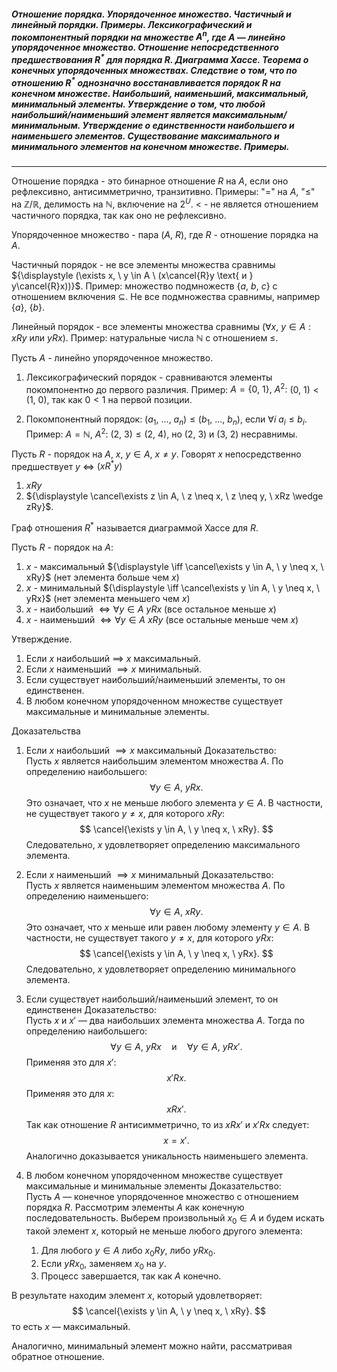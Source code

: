 ##### Отношение порядка. Упорядоченное множество. Частичный и линейный порядки. Примеры. Лексикографический и покомпонентный порядки на множестве ${\displaystyle A^{ n }}$, где $A$ — линейно упорядоченное множество. Отношение непосредственного предшествования $R^{ * }$ для порядка $R$. Диаграмма Хассе. Теорема о конечных упорядоченных множествах. Следствие о том, что по отношению $R^{ * }$ однозначно восстанавливается порядок $R$ на конечном множестве. Наибольший, наименьший, максимальный, минимальный элементы. Утверждение о том, что любой наибольший/наименьший элемент является максимальным/минимальным. Утверждение о единственности наибольшего и наименьшего элементов. Существование максимального и минимального элементов на конечном множестве. Примеры.
---
Отношение порядка - это бинарное отношение ${\displaystyle R}$ на ${\displaystyle A}$, если оно рефлексивно, антисимметрично, транзитивно. 
Примеры: "$=$" на ${\displaystyle A}$, "$\leq$" на ${\displaystyle \mathbb{Z}/\mathbb{R}}$, делимость на ${\displaystyle \mathbb{N}}$, включение на ${\displaystyle 2^{ U }}$. ${\displaystyle <}$ - не является отношением частичного порядка, так как оно не рефлексивно. 

Упорядоченное множество - пара ${\displaystyle (A, \ R)}$, где ${\displaystyle R}$ - отношение порядка на ${\displaystyle A}$.

Частичный порядок - не все элементы множества сравнимы ${\displaystyle (\exists x, \ y \in A \ (x\cancel{R}y \text{ и } y\cancel{R}x))}$.
Пример: множество подмножеств ${\displaystyle \{ a, \ b, \ c \}}$ с отношением включения ${\displaystyle \subseteq}$. Не все подмножества сравнимы, например ${\displaystyle \{ a \}, \ \{ b \}}$.

Линейный порядок - все элементы множества сравнимы ${\displaystyle (\forall{x}, \ y \in A: xRy \text{ или } yRx)}$.
Пример: натуральные числа ${\displaystyle \mathbb{N}}$ с отношением ${\displaystyle \leq}$.

Пусть ${\displaystyle A}$ - линейно упорядоченное множество.
1. Лексикографический порядок - сравниваются элементы покомпонентно до первого различия.
Пример: ${\displaystyle A = \{ 0, \ 1 \}, \ A^{ 2 }:}$ ${\displaystyle (0, \ 1) < (1, \ 0)}$, так как ${\displaystyle 0<1}$ на первой позиции.

2. Покомпонентный порядок: ${\displaystyle (a_{1}, \ \dots, \ a_{n})\leq(b_{1}, \ \dots, \ b_{n})}$, если ${\displaystyle \forall{i} \ a_{i}\leq b_{i}}$.
Пример: ${\displaystyle A = \mathbb{N}, \  A^{ 2 }}$: ${\displaystyle (2, \ 3) \leq (2, \ 4)}$, но ${\displaystyle (2, \ 3)}$ и ${\displaystyle (3, \ 2)}$ несравнимы.

Пусть ${\displaystyle R}$ - порядок на ${\displaystyle A}$, ${\displaystyle x, \ y \in A}$, ${\displaystyle x \neq y}$. Говорят ${\displaystyle x}$ непосредственно предшествует ${\displaystyle y}$ ${\displaystyle \iff}$ ${\displaystyle (xR^{ * }y)}$
1. ${\displaystyle xRy}$
2. ${\displaystyle \cancel\exists z \in A, \  z \neq x, \ z \neq y, \  xRz \wedge zRy}$.

Граф отношения ${\displaystyle R^{ * }}$ называется диаграммой Хассе для ${\displaystyle R}$. 

Пусть ${\displaystyle R}$ - порядок на ${\displaystyle A}$:
1. ${\displaystyle x}$ - максимальный ${\displaystyle \iff \cancel\exists y \in A, \  y \neq x, \  xRy}$ (нет элемента больше чем ${\displaystyle x}$)
2. ${\displaystyle x}$ - минимальный ${\displaystyle \iff  \cancel\exists y \in A, \  y \neq x, \  yRx}$ (нет элемента меньшего чем ${\displaystyle x}$)
3. ${\displaystyle x}$ - наибольший  ${\displaystyle \iff \forall{y \in A} \ yRx}$ (все остальное меньше ${\displaystyle x}$)
4. ${\displaystyle x}$ - наименьший ${\displaystyle \iff \forall{y} \in A \ x Ry}$ (все остальные меньше чем ${\displaystyle x}$)

Утверждение.
1. Если ${\displaystyle x}$ наибольший ${\displaystyle \implies}$ ${\displaystyle x}$ максимальный.
2. Если ${\displaystyle x}$ наименьший ${\displaystyle \implies x}$ минимальный.
3. Если существует наибольший/наименьший элементы, то он единственен.
4. В любом конечном упорядоченном множестве существует максимальные и минимальные элементы.

Доказательства
1. Если $x$ наибольший $\implies x$ максимальный
Доказательство:  
Пусть $x$ является наибольшим элементом множества $A$. По определению наибольшего:
$$
\forall y \in A, \ yRx.
$$
Это означает, что $x$ не меньше любого элемента $y \in A$. В частности, не существует такого $y \neq x$, для которого $xRy$:
$$
\cancel{\exists y \in A, \ y \neq x, \ xRy}.
$$
Следовательно, $x$ удовлетворяет определению максимального элемента.


2. Если $x$ наименьший $\implies x$ минимальный
Доказательство:  
Пусть $x$ является наименьшим элементом множества $A$. По определению наименьшего:
$$
\forall y \in A, \ xRy.
$$
Это означает, что $x$ меньше или равен любому элементу $y \in A$. В частности, не существует такого $y \neq x$, для которого $yRx$:
$$
\cancel{\exists y \in A, \ y \neq x, \ yRx}.
$$
Следовательно, $x$ удовлетворяет определению минимального элемента.

3. Если существует наибольший/наименьший элемент, то он единственен
Доказательство:  
Пусть $x$ и $x'$ — два наибольших элемента множества $A$. Тогда по определению наибольшего:
$$
\forall y \in A, \ yRx \quad \text{и} \quad \forall y \in A, \ yRx'.
$$
Применяя это для $x'$:
$$
x'Rx.
$$
Применяя это для $x$:
$$
xRx'.
$$
Так как отношение $R$ антисимметрично, то из $xRx'$ и $x'Rx$ следует:
$$
x = x'.
$$
Аналогично доказывается уникальность наименьшего элемента.

4. В любом конечном упорядоченном множестве существует максимальные и минимальные элементы
Доказательство:  
Пусть $A$ — конечное упорядоченное множество с отношением порядка $R$. Рассмотрим элементы $A$ как конечную последовательность. Выберем произвольный $x_0 \in A$ и будем искать такой элемент $x$, который не меньше любого другого элемента:
    1. Для любого $y \in A$ либо $x_0Ry$, либо $yRx_0$.
    2. Если $yRx_0$, заменяем $x_0$ на $y$.
    3. Процесс завершается, так как $A$ конечно.

В результате находим элемент $x$, который удовлетворяет:
$$
\cancel{\exists y \in A, \ y \neq x, \ xRy}.
$$
то есть $x$ — максимальный.

Аналогично, минимальный элемент можно найти, рассматривая обратное отношение.